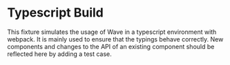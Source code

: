 # Typescript Build

This fixture simulates the usage of Wave in a typescript environment with webpack.
It is mainly used to ensure that the typings behave correctly. New components and
changes to the API of an existing component should be reflected here by adding a
test case.
